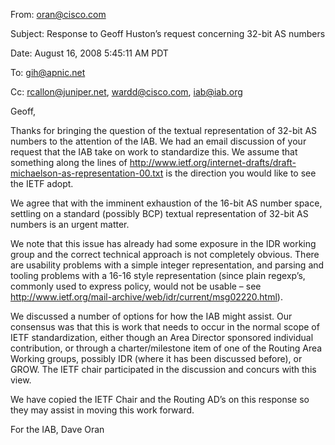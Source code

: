 
From: oran@cisco.com  

Subject: Response to Geoff Huston’s request concerning 32-bit AS numbers  

Date: August 16, 2008 5:45:11 AM PDT  

To: gih@apnic.net  

Cc: rcallon@juniper.net, wardd@cisco.com, iab@iab.org


Geoff,


Thanks for bringing the question of the textual representation of 32-bit AS numbers to the attention of the IAB. We had an email discussion of your request that the IAB take on work to standardize this. We assume that something along the lines of <http://www.ietf.org/internet-drafts/draft-michaelson-as-representation-00.txt> is the direction you would like to see the IETF adopt.


We agree that with the imminent exhaustion of the 16-bit AS number space, settling on a standard (possibly BCP) textual representation of 32-bit AS numbers is an urgent matter.


We note that this issue has already had some exposure in the IDR working group and the correct technical approach is not completely obvious. There are usability problems with a simple integer representation, and parsing and tooling problems with a 16-16 style representation (since plain regexp’s, commonly used to express policy, would not be usable – see <http://www.ietf.org/mail-archive/web/idr/current/msg02220.html>).


We discussed a number of options for how the IAB might assist. Our consensus was that this is work that needs to occur in the normal scope of IETF standardization, either though an Area Director sponsored individual contribution, or through a charter/milestone item of one of the Routing Area Working groups, possibly IDR (where it has been discussed before), or GROW. The IETF chair participated in the discussion and concurs with this view.


We have copied the IETF Chair and the Routing AD’s on this response so they may assist in moving this work forward.


For the IAB, Dave Oran


